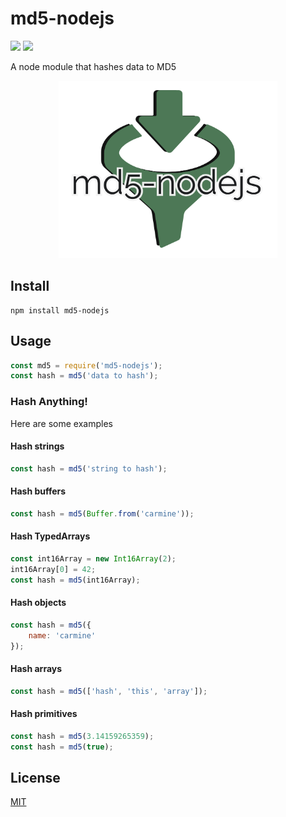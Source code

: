 # md5-nodejs

![](https://travis-ci.org/cdimascio/md5-nodejs.svg?branch=master)
![](https://img.shields.io/badge/license-MIT-blue.svg)

A node module that hashes data to MD5

<p align="center">
<img src="https://raw.githubusercontent.com/cdimascio/md5-node/master/assets/md5-nodejs.png" width="350px">
</p>

## Install

```shell
npm install md5-nodejs
```

## Usage

```javascript
const md5 = require('md5-nodejs');
const hash = md5('data to hash');
```

### Hash Anything!
Here are some examples

#### Hash strings
```javascript
const hash = md5('string to hash');
```
#### Hash buffers
```javascript
const hash = md5(Buffer.from('carmine'));
```
#### Hash TypedArrays
```javascript
const int16Array = new Int16Array(2);
int16Array[0] = 42;
const hash = md5(int16Array);
```

#### Hash objects
```javascript
const hash = md5({
    name: 'carmine'
});
```

#### Hash arrays
```javascript
const hash = md5(['hash', 'this', 'array']);
```

#### Hash primitives
```javascript
const hash = md5(3.14159265359);
const hash = md5(true);
```


## License
[MIT](LICENSE)
